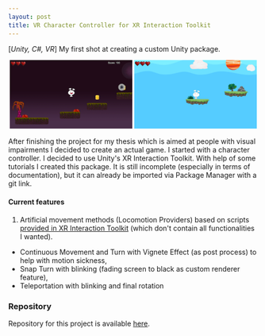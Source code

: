 ```yaml
---
layout: post
title: VR Character Controller for XR Interaction Toolkit
---
```


[*Unity, C#, VR*] My first shot at creating a custom Unity package.
<p align="middle">
  <img src="/images/oswald1.png" width="49%" />
  <img src="/images/oswald2.png" width="49%" /> 
</p>

After finishing the project for my thesis which is aimed at people with visual impairments I decided to create an actual game. I started with a character controller.
I decided to use Unity's XR Interaction Toolkit. With help of some tutorials I created this package. It is still incomplete (especially in terms of documentation), 
but it can already be imported via Package Manager with a git link.

#### Current features

1. Artificial movement methods (Locomotion Providers) based on scripts 
[provided in XR Interaction Toolkit](https://docs.unity3d.com/Packages/com.unity.xr.interaction.toolkit@1.0/manual/locomotion.html)
(which don't contain all functionalities I wanted).
  - Continuous Movement and Turn with Vignete Effect (as post process) to help with motion sickness,
  - Snap Turn with blinking (fading screen to black as custom renderer feature),
  - Teleportation with blinking and final rotation 

### Repository
Repository for this project is available [here](https://github.com/kmisiewicz/vr-controller-xrit).
